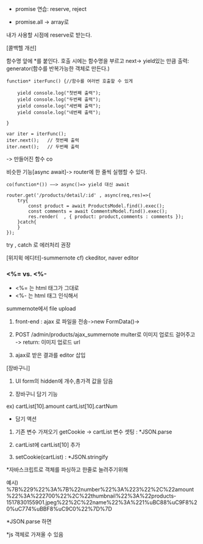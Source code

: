 - promise 연습: reserve, reject

- promise.all -> array로



내가 사용할 시점에 reserve로 받는다.

[콜백헬 개선]

함수명 앞에 *를 붙인다. 호출 시에는 함수명을 부르고 next-> yield있는 만큼 출력: generator(함수를 반복가능한 객체로 만든다.)

    function* iterFunc() {//함수를 여러번 호출할 수 있게

        yield console.log("첫번째 출력");
        yield console.log("두번째 출력");
        yield console.log("세번째 출력");
        yield console.log("네번째 출력");

    }

    var iter = iterFunc();
    iter.next();   // 첫번째 출력
    iter.next();   // 두번째 출력

-> 만들어진 함수 co

비슷한 기능[async await]-> router에 한 줄씩 실행할 수 있다.

    co(function*()) ——> async()=> yield 대신 await

    router.get('/products/detail/:id' , async(req,res)=>{
        try{
            const product = await ProductsModel.find().exec();
            const comments = await CommentsModel.find().exec();
            res.render(  , { product: product,comments : comments });
        }catch{
        }
    });

try , catch 로 에러처리 권장


[위지윅 에디터]-summernote
cf) ckeditor, naver editor

 ### <%= vs. <%-
- <%= 는 html 태그가 그대로
- <%- 는 html 태그 인식해서

summernote에서 file upload

1. front-end : ajax 로 파일을 전송->new FormData()->

2. POST /admin/products/ajax_summernote
multer로 이미지 업로드 걸어주고
-> return: 이미지 업로드 url

3. ajax로 받은 결과를 editor 삽입


[장바구니]
1. UI
form의 hidden에 개수,총가격 값을 담음

2. 장바구니 담기 기능

ex)
cartList[10].amount
cartList[10].cartNum

- 담기 액션

1. 기존 변수 가져오기 getCookie -> cartList 변수 셋팅 : *JSON.parse

2. cartList에 cartList[10] 추가

3. setCookie(cartList) : *JSON.stringify

*자바스크립트로 객체를 파싱하고 한줄로 늘려주기위해

예시)
%7B%229%22%3A%7B%22number%22%3A%223%22%2C%22amount%22%3A%222700%22%2C%22thumbnail%22%3A%22products-1517830155901.jpeg%22%2C%22name%22%3A%221%uBC88%uC9F8%20%uC774%uBBF8%uC9C0%22%7D%7D

*JSON.parse 하면 

*js 객체로 가져올 수 있음
